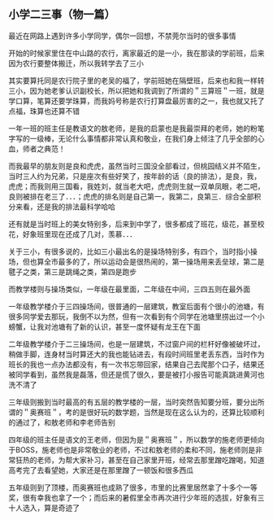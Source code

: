 ## 小学二三事（物一篇） ##

最近在网路上遇到许多小学同学，偶尔一回想，不禁莞尔当时的很多事情

开始的时候家里住在中山路的农行，离家最近的是一小，我在那读的学前班，后来因为农行要整体搬迁，所以我转学去了三小

其实要算托同是农行院子里的老吴的福了，学前班她在隔壁班，后来也和我一样转三小，因为她老爹认识副校长，所以把她和我调到了所谓的＂三算班＂一班，就是学口算，笔算还要学珠算，而我妈号称是农行打算盘最厉害的之一，我也就又托了点福，珠算也还算不错

一年一班的班主任是教语文的敖老师，是我的启蒙也是我最崇拜的老师，她的粉笔字写的一级棒，无论什么事情都非常认真和敬业，在我们身上倾注了几乎全部的心血，师者之典范！

而我最早的朋友则是良和虎虎，虽然当时三国没全部看过，但桃园结义并不陌生，当时三人约为兄弟，只是座次有些好笑了，按年龄的话（良的排法），是良，我，虎虎；而我则用三国看，我姓刘，就当老大吧，虎虎则生就一双单凤眼，老二吧，良则被排在老三了．．．；虎虎的排名则是自己第一，我第二，良第三．综合全部积分来看，还是我的排法最科学哈哈

还有就是当时班上的美女特别多，后来到中学了，很多都成了班花，级花，甚至校花，好象班里现在还成了几对，羡慕．．．

关于三小，有很多说的，比如三小最出名的是操场特别多，有四个，当时指小操场，但也算全市最多的了，所以运动会是很热闹的，第一操场用来丢垒球，第二是毽子之类，第三是跳绳之类，第四是跑步

而教学楼则与操场类似，一年级在最里面，二年级在中间，三四五则在最外面

一年级教学楼介于三四操场间，很普通的一层建筑，教室后面有个很小的池塘，有很多同学爱去那玩，我倒不以为然，但有一次看到有个同学在池塘里捞出过一个小螃蟹，让我对池塘有了新的认识，甚至一度怀疑有龙王在下面

二年级教学楼介于二三操场间，也是一层建筑，不过窗户间的栏杆好像被破坏过，稍做手脚，连身材当时算还大的我也能钻进去，有段时间班里老丢东西，当时作为班长的我也一点办法都没有，有一次书忘带回家，结果自己去爬那个口子，结果还被同学看到，虽然我是磊落，但还是慌了很久，要是被打小报告可能真跳进黄河也洗不清了

三年级则搬到当时最高的有五层的教学楼的一层，当时突然告知要分班，要分出所谓的＂奥赛班＂，考的是很好玩的数学题，当然是现在这么认为的，还算比较顺利的通过了，和敖老师和李老师告别

四年级的班主任是语文的王老师，但因为是＂奥赛班＂，所以数学的施老师更倾向于BOSS，施老师也是非常敬业的老师，不过和敖老师的柔和不同，施老师则是非常狂热的老师，为帮大家补习，甚至在自己家里开班，经常去那里蹭吃蹭喝，知道高考完了去看望她，大家还是在那里蹭了一顿饭和很多西瓜

五年级则到了顶楼，而奥赛班也成熟了很多，市里的比赛里居然拿了十多个一等奖，很有幸我也拿了一个；而后来的暑假里全市再次进行少年班的选拔，好象有三十人选入，算是奇迹了
